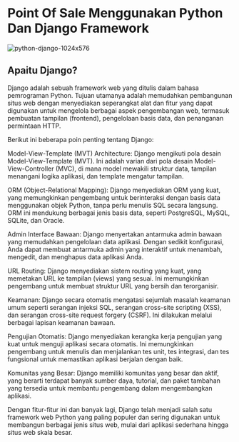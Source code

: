 # Point Of Sale Menggunakan Python Dan Django Framework

![python-django-1024x576](https://github.com/dewo1357/DJANGO_POS/assets/130409621/94ac5a42-034e-4f09-a5b3-9d9736b24146)

## Apaitu Django?
Django adalah sebuah framework web yang ditulis dalam bahasa pemrograman Python. Tujuan utamanya adalah memudahkan pembangunan situs web dengan menyediakan seperangkat alat dan fitur yang dapat digunakan untuk mengelola berbagai aspek pengembangan web, termasuk pembuatan tampilan (frontend), pengelolaan basis data, dan penanganan permintaan HTTP.

Berikut ini beberapa poin penting tentang Django:

Model-View-Template (MVT) Architecture: Django mengikuti pola desain Model-View-Template (MVT). Ini adalah varian dari pola desain Model-View-Controller (MVC), di mana model mewakili struktur data, tampilan menangani logika aplikasi, dan template mengatur tampilan.

ORM (Object-Relational Mapping): Django menyediakan ORM yang kuat, yang memungkinkan pengembang untuk berinteraksi dengan basis data menggunakan objek Python, tanpa perlu menulis SQL secara langsung. ORM ini mendukung berbagai jenis basis data, seperti PostgreSQL, MySQL, SQLite, dan Oracle.

Admin Interface Bawaan: Django menyertakan antarmuka admin bawaan yang memudahkan pengelolaan data aplikasi. Dengan sedikit konfigurasi, Anda dapat membuat antarmuka admin yang interaktif untuk menambah, mengedit, dan menghapus data aplikasi Anda.

URL Routing: Django menyediakan sistem routing yang kuat, yang memetakan URL ke tampilan (views) yang sesuai. Ini memungkinkan pengembang untuk membuat struktur URL yang bersih dan terorganisir.

Keamanan: Django secara otomatis mengatasi sejumlah masalah keamanan umum seperti serangan injeksi SQL, serangan cross-site scripting (XSS), dan serangan cross-site request forgery (CSRF). Ini dilakukan melalui berbagai lapisan keamanan bawaan.

Pengujian Otomatis: Django menyediakan kerangka kerja pengujian yang kuat untuk menguji aplikasi secara otomatis. Ini memungkinkan pengembang untuk menulis dan menjalankan tes unit, tes integrasi, dan tes fungsional untuk memastikan aplikasi berjalan dengan baik.

Komunitas yang Besar: Django memiliki komunitas yang besar dan aktif, yang berarti terdapat banyak sumber daya, tutorial, dan paket tambahan yang tersedia untuk membantu pengembang dalam mengembangkan aplikasi.

Dengan fitur-fitur ini dan banyak lagi, Django telah menjadi salah satu framework web Python yang paling populer dan sering digunakan untuk membangun berbagai jenis situs web, mulai dari aplikasi sederhana hingga situs web skala besar.
